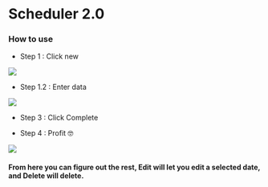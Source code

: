 # Scheduler 2.0

### How to use
* Step 1 : Click new

![](https://i.imgur.com/Ng4xkqF.png)

* Step 1.2 : Enter data

![](https://i.imgur.com/MtMo4sl.png)

* Step 3 : Click Complete

* Step 4 : Profit 🤓

![](https://i.imgur.com/jabi9dF.png)


#### From here you can figure out the rest, Edit will let you edit a selected date, and Delete will delete.

